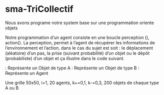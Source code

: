 # sma-TriCollectif

Nous avons programe notre system base sur une programmation oriente objets

Notre programmation d’un agent consiste en une boucle perception (), action(). La
perception, permet à l’agent de récupérer les informations de l’environnement et l’action,
dans le cas du sujet est soit : le déplacement (aléatoire) d’un pas, la prise (suivant probabilité)
d’un objet ou le dépôt (probabiliste) d’un objet et ça illustre dans le code suivant.


 : Représente un Objet de type A
 : Représente un Objet de type B
 : Représente un Agent


Une grille 50x50, i=1, 20 agents, k+=0,1, k-=0,3, 200 objets de chaque type A ou B
 
 

